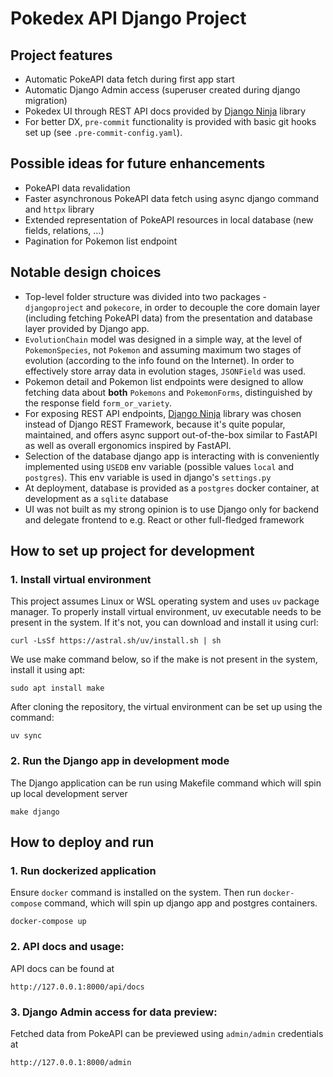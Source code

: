 # Pokedex API Django Project

## Project features
- Automatic PokeAPI data fetch during first app start
- Automatic Django Admin access (superuser created during django migration)
- Pokedex UI through REST API docs provided by [Django Ninja](https://django-ninja.dev/) library
- For better DX, `pre-commit` functionality is provided with basic git hooks set up (see `.pre-commit-config.yaml`).

## Possible ideas for future enhancements
- PokeAPI data revalidation
- Faster asynchronous PokeAPI data fetch using async django command and `httpx` library
- Extended representation of PokeAPI resources in local database (new fields, relations, ...)
- Pagination for Pokemon list endpoint

## Notable design choices
- Top-level folder structure was divided into two packages - `djangoproject` and `pokecore`, in order to decouple the core domain layer (including fetching PokeAPI data) from the presentation and database layer provided by Django app.
- `EvolutionChain` model was designed in a simple way, at the level of `PokemonSpecies`, not `Pokemon` and assuming maximum two stages of evolution (according to the info found on the Internet).
  In order to effectively store array data in evolution stages, `JSONField` was used.
- Pokemon detail and Pokemon list endpoints were designed to allow fetching data about **both** `Pokemons` and `PokemonForms`, distinguished by the response field `form_or_variety`.
- For exposing REST API endpoints, [Django Ninja](https://django-ninja.dev/) library was chosen instead of Django REST Framework, because it's quite popular, maintained, and offers async support out-of-the-box similar to FastAPI as well as overall ergonomics inspired by FastAPI.
- Selection of the database django app is interacting with is conveniently implemented using `USEDB` env variable (possible values `local` and `postgres`). This env variable is used in django's `settings.py`
- At deployment, database is provided as a `postgres` docker container, at development as a `sqlite` database
- UI was not built as my strong opinion is to use Django only for backend and delegate frontend to e.g. React or other full-fledged framework

## How to set up project for development

### 1. Install virtual environment
This project assumes Linux or WSL operating system and uses `uv` package manager. To properly install virtual environment, uv executable needs to be present in the system. If it's not, you can download and install it using curl:
```
curl -LsSf https://astral.sh/uv/install.sh | sh
```

We use make command below, so if the make is not present in the system, install it using apt:
```
sudo apt install make
```

After cloning the repository, the virtual environment can be set up using the command:
```
uv sync
```

### 2. Run the Django app in development mode
The Django application can be run using Makefile command which will spin up local development server
```
make django
```
## How to deploy and run

### 1. Run dockerized application
Ensure `docker` command is installed on the system. Then run `docker-compose` command, which will spin up django app and postgres containers.
```
docker-compose up
```

### 2. API docs and usage:
API docs can be found at
```
http://127.0.0.1:8000/api/docs
```

### 3. Django Admin access for data preview:
Fetched data from PokeAPI can be previewed using `admin/admin` credentials at
```
http://127.0.0.1:8000/admin
```
